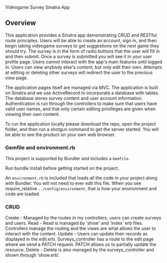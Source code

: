 Videogame Survey Sinatra App

## Overview
This application provides a Sinatra app demonstrating CRUD and RESTful route principles. 
Users will be able to create an account, sign in, and then begin taking videogame surveys to get suggestions on the next game they should try. 
The survey is in the form of radio buttons that the user will fill in and then submit. Once a survey is submitted you will see it in your user profile page. 
Users cannot interact with the app's main features until logged in. 
Users can view anybody else's content, but only edit their own. Attempts at editing or deleting other surveys will redirect the user to the previous view page. 

The application pages itself are managed via MVC. The application is built on Sinatra and we use ActiveRecord to incorporate a database with tables.
The database stores survey content and user account information. Authentication is run through the controllers to make sure that users have valid user names, and that 
only certain editing privilleges are given when viewing their own content. 

To run the application locally please download the repo, open the project folder, and then run a shotgun command to get the server started. 
You will be able to see the product on your own web browser.

### Gemfile and environment.rb
This project is supported by Bundler and includes a `Gemfile`.

Run bundle install before getting started on the project.

An `environment.rb` is included that loads all the code in your project along with Bundler. You will not need to ever edit this file. 
When you see require_relative `../config/environment`, that is how your environment and code are loaded.

### CRUD
Create - Managed by the routes in my controllers, users can create surveys and users. 
Read - Read is managed by 'show' and 'index' erb files. Controllers manage the routing and the views are what allows the user to interact with the content. 
Update - Users can update their records as displayed in the edit.erb. Surveys_controller has a route to the edit page where we send a PATCH request. PATCH allows us to partially update the resource. 
Delete - Delete is also managed by the surveys_controller and shown through 'show.erb'. 